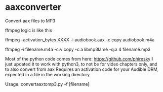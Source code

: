 # aaxconverter
Convert aax files to MP3

ffmpeg logic is like this

ffmpeg -activation_bytes XXXX -i audiobook.aax -c copy audiobook.m4a

ffmpeg -i filename.m4a -c:v copy -c:a libmp3lame -q:a 4 filename.mp3

Most of the python code comes from here: https://github.com/phiresky
I just updated it to work with python3, to not be for video chapters only, and to also convert from aax
Requires an activation code for your Audible DRM, expected in a file in the working directory

Usage:
convertaaxtomp3.py -f [filename]
